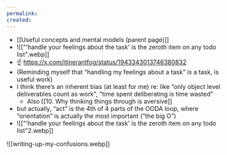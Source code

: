 ```yaml
---
permalink: 
created:
---
```

- [[Useful concepts and mental models (parent page)]]
- ![[“'handle your feelings about the task' is the zeroth item on any todo list".webp]]
- ☝️ https://x.com/itinerantfog/status/1943343013746380832
- (Reminding myself that “handling my feelings about a task” _is_ a task, is useful work)
- I think there’s an inherent bias (at least for me) re: like “only object level deliverables count as work", "time spent deliberating is time wasted" 
	- Also [[10. Why thinking things through is aversive]]
- but actually, “act” is the 4th of 4 parts of the OODA loop, where “orientation” is actually the most important (”the big O”)
- ![[“'handle your feelings about the task' is the zeroth item on any todo list"2.webp]]


![[writing-up-my-confusions.webp]]